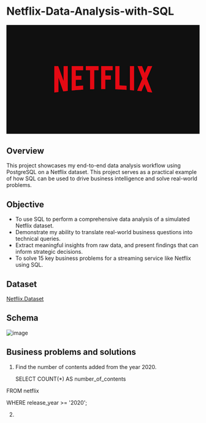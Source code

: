 # Netflix-Data-Analysis-with-SQL

![netflix.logo](https://github.com/senguptariya38-ux/Netflix-Data-Analysis-with-SQL/blob/main/netflix.logo.jpg)

## Overview

This project showcases my end-to-end data analysis workflow using PostgreSQL on a Netflix dataset. This project serves as a practical example of how SQL can be used to drive business intelligence and solve real-world problems.

## Objective 

* To use SQL to perform a comprehensive data analysis of a simulated Netflix dataset. 
* Demonstrate my ability to translate real-world business questions into technical queries.
* Extract meaningful insights from raw data, and present findings that can inform strategic decisions. 
* To solve 15 key business problems for a streaming service like Netflix using SQL.

## Dataset

[Netflix.Dataset](https://www.kaggle.com/datasets/shivamb/netflix-shows?resource=download)

## Schema

<img width="349" height="441" alt="image" src="https://github.com/user-attachments/assets/7a8367d7-9a6c-44e0-8ac6-cf197ecb1ea0" />

## Business problems and solutions

1. Find the number of contents added from the year 2020.

   SELECT COUNT(*) AS number_of_contents

FROM netflix

WHERE release_year >= '2020';

2. 
